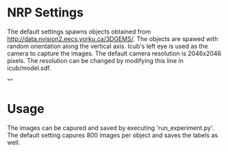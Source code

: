 
# NRP Settings

The default settings spawns objects obtained from http://data.nvision2.eecs.yorku.ca/3DGEMS/. The objects are spawed with random orientation along the vertical axis. Icub's left eye is used as the camera to capture the images. The default camera resolution is 2046x2046 pixels. The resolution can be changed by modifying this line in icub/model.sdf. 

"<sensor type="camera" name="camera_left">"
  
# Usage

The images can be capured and saved by executing 'run_experiment.py'. The default setting capures 800 images per object and saves the labels as well. 
